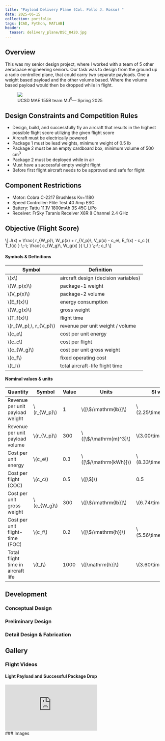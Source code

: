 ```yaml
---
title: "Payload Delivery Plane (Col. Pollo J. Rosso) "
date: 2025-06-15
collection: portfolio
tags: [CAD, Python, MATLAB]
header:
  teaser: delivery_plane/DSC_0420.jpg
---
```

## Overview
This was my senior design project, where I worked with a team of 5 other aerospace engineering seniors. Our task was to design from the ground up a radio controlled plane, that could carry two separate payloads. One a weight based payload and the other volume based. Where the volume based payload would then be dropped while in flight. 

<div class="lead-photo">
  <figure>
    <img src="/images/delivery_plane/IMG_0004.JPG">
    <figcaption>UCSD MAE 155B team MJ<sup>5</sup>— Spring 2025</figcaption>
  </figure>
</div>



## Design Constraints and Competition Rules
- Design, build, and successfully fly an aircraft that results in the highest possible flight score utilizing the given flight score
- Aircraft must be electrically powered
- Package 1 must be lead weights, minimum weight of 0.5 lb
- Package 2 must be an empty cardboard box, minimum volume of 500 cm<sup>3</sup>
- Package 2 must be deployed while in air
- Must have a successful empty weight flight 
- Before first flight aircraft needs to be approved and safe for flight



## Component Restrictions 
- Motor: Cobra C-2217 Brushless Kv=1180
- Speed Controller: Flite Test 40 Amp ESC
- Battery: Tattu 11.1V 1800mAh 3S 45C LiPo
- Receiver: FrSky Taranis Receiver X8R 8 Channel 2.4 GHz

## Objective (Flight Score)

<div class="eq-box">
  <div class="eq">
\[
J(x) =
\frac{ r_{W_p}\, W_p(x) + r_{V_p}\, V_p(x) - c_e\, E_f(x) - c_c }{ T_f(x) }
\;-\;
\frac{ c_{W_g}\, W_g(x) }{ t_l }
\;-\; c_f
\]
  </div>

  <div>
<h4 class="subtle">Symbols &amp; Definitions</h4>
<table class="params">
  <thead>
    <tr>
      <th>Symbol</th>
      <th>Definition</th>
    </tr>
  </thead>
  <tbody>
    <tr><td>\(x\)</td><td>aircraft design (decision variables)</td></tr>
    <tr><td>\(W_p(x)\)</td><td>package-1 weight</td></tr>
    <tr><td>\(V_p(x)\)</td><td>package-2 volume</td></tr>
    <tr><td>\(E_f(x)\)</td><td>energy consumption</td></tr>
    <tr><td>\(W_g(x)\)</td><td>gross weight</td></tr>
    <tr><td>\(T_f(x)\)</td><td>flight time</td></tr>
    <tr><td>\(r_{W_p},\, r_{V_p}\)</td><td>revenue per unit weight / volume</td></tr>
    <tr><td>\(c_e\)</td><td>cost per unit energy</td></tr>
    <tr><td>\(c_c\)</td><td>cost per flight</td></tr>
    <tr><td>\(c_{W_g}\)</td><td>cost per unit gross weight</td></tr>
    <tr><td>\(c_f\)</td><td>fixed operating cost</td></tr>
    <tr><td>\(t_l\)</td><td>total aircraft-life flight time</td></tr>
  </tbody>
</table>

  <h4 class="subtle">Nominal values & units</h4>
  <table class="params">
    <thead>
      <tr>
        <th>Quantity</th><th>Symbol</th><th>Value</th><th>Units</th>
        <th>SI value</th><th>SI units</th>
      </tr>
    </thead>
    <tbody>
      <tr><td>Revenue per unit payload weight</td><td>\(r_{W_p}\)</td><td>1</td><td>\([\$/\mathrm{lb}]\)</td><td>\(2.25\times10^{-1}\)</td><td>\([\$/\mathrm{N}]\)</td></tr>
      <tr><td>Revenue per unit payload volume</td><td>\(r_{V_p}\)</td><td>300</td><td>\([\$/\mathrm{m}^3]\)</td><td>\(3.00\times10^{2}\)</td><td>\([\$/\mathrm{m}^3]\)</td></tr>
      <tr><td>Cost per unit energy</td><td>\(c_e\)</td><td>0.3</td><td>\([\$/\mathrm{kWh}]\)</td><td>\(8.33\times10^{-8}\)</td><td>\([\$/\mathrm{J}]\)</td></tr>
      <tr><td>Cost per flight (COC)</td><td>\(c_c\)</td><td>0.5</td><td>\([\$]\)</td><td>0.5</td><td>\([\$]\)</td></tr>
      <tr><td>Cost per unit gross weight</td><td>\(c_{W_g}\)</td><td>300</td><td>\([\$/\mathrm{lb}]\)</td><td>\(6.74\times10^{1}\)</td><td>\([\$/\mathrm{N}]\)</td></tr>
      <tr><td>Cost per unit flight-time (FOC)</td><td>\(c_f\)</td><td>0.2</td><td>\([\$/\mathrm{h}]\)</td><td>\(5.56\times10^{-5}\)</td><td>\([\$/\mathrm{s}]\)</td></tr>
      <tr><td>Total flight time in aircraft life</td><td>\(t_l\)</td><td>1000</td><td>\([\mathrm{h}]\)</td><td>\(3.60\times10^{6}\)</td><td>\([\mathrm{s}]\)</td></tr>
    </tbody>
  </table>
  </div>
</div>


## Development

### Conceptual Design

### Preliminary Design

### Detail Design & Fabrication

## Gallery

### Flight Videos
#### Light Payload and Successful Package Drop
<div class="video-wrapper">
  <iframe
    src="https://www.youtube.com/embed/oGGQHPh8Jqk?autoplay=1&mute=1&loop=1&playlist=oGGQHPh8Jqk"
    title="Light payload and successful package drop"
    frameborder="0"
    allow="autoplay; encrypted-media; gyroscope; picture-in-picture"
    allowfullscreen>
  </iframe>
</div>
### Images